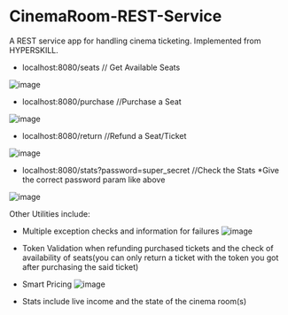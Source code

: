 # CinemaRoom-REST-Service
A REST service app for handling cinema ticketing. Implemented from HYPERSKILL.

- localhost:8080/seats
// Get Available Seats

![image](https://github.com/ataberkuysal/CinemaRoom-REST-Service/assets/54504620/26def129-d65a-49a6-9c69-b30da13ee348)

- localhost:8080/purchase
//Purchase a Seat

![image](https://github.com/ataberkuysal/CinemaRoom-REST-Service/assets/54504620/9cb81ce8-8fe0-403e-98dc-cb5e886a4251)

- localhost:8080/return
//Refund a Seat/Ticket

![image](https://github.com/ataberkuysal/CinemaRoom-REST-Service/assets/54504620/4a262d4d-0024-445e-ad01-f531973fe445)

- localhost:8080/stats?password=super_secret
//Check the Stats
*Give the correct password param like above

![image](https://github.com/ataberkuysal/CinemaRoom-REST-Service/assets/54504620/ebd0bab4-28f3-4545-af43-ca6d485e9124)


Other Utilities include:
- Multiple exception checks and information for failures
  ![image](https://github.com/ataberkuysal/CinemaRoom-REST-Service/assets/54504620/7201f814-3eff-4592-beec-95649d064739)

- Token Validation when refunding purchased tickets and the check of availability of seats(you can only return a ticket with the token you got after purchasing the said ticket)
- Smart Pricing
  ![image](https://github.com/ataberkuysal/CinemaRoom-REST-Service/assets/54504620/e6b6e3d9-0ba3-445e-96fc-8dd30dfc3507)
- Stats include live income and the state of the cinema room(s) 
